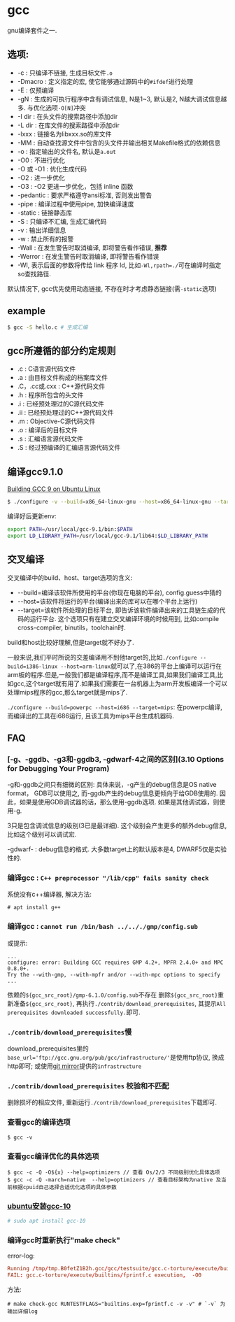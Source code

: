 # gcc
gnu编译套件之一.

## 选项:
- -c : 只编译不链接, 生成目标文件`.o`
- -Dmacro : 定义指定的宏, 使它能够通过源码中的`#ifdef`进行处理
- -E : 仅预编译
- -gN : 生成的可执行程序中含有调试信息, N是1~3, 默认是2, N越大调试信息越多. 与优化选项`-O[N]`冲突
- -I dir : 在头文件的搜索路径中添加dir
- -L dir : 在库文件的搜索路径中添加dir
- -lxxx : 链接名为libxxx.so的库文件
- -MM : 自动查找源文件中包含的头文件并输出相关Makefile格式的依赖信息
- -o : 指定输出的文件名, 默认是`a.out`
- -O0 : 不进行优化
- -O 或 -O1 : 优化生成代码
- -O2 : 进一步优化
- -O3 : -O2 更进一步优化，包括 inline 函数
- -pedantic : 要求严格遵守ansi标准, 否则发出警告
- -pipe : 编译过程中使用pipe, 加快编译速度
- -static : 链接静态库
- -S : 只编译不汇编, 生成汇编代码
- -v : 输出详细信息
- -w : 禁止所有的报警
- -Wall : 在发生警告时取消编译, 即将警告看作错误, **推荐**
- -Werror : 在发生警告时取消编译, 即将警告看作错误
- -Wl, 表示后面的参数将传给 link 程序 ld, 比如`-Wl,rpath=./`可在编译时指定so查找路径.

默认情况下, gcc优先使用动态链接, 不存在时才考虑静态链接(需`-static`选项)

## example
```bash
$ gcc -S hello.c # 生成汇编
```

## gcc所遵循的部分约定规则
- .c : C语言源代码文件
- .a : 由目标文件构成的档案库文件
- .C，.cc或.cxx  : C++源代码文件
- .h : 程序所包含的头文件
- .i  : 已经预处理过的C源代码文件
- .ii : 已经预处理过的C++源代码文件
- .m : Objective-C源代码文件
- .o : 编译后的目标文件
- .s : 汇编语言源代码文件
- .S : 经过预编译的汇编语言源代码文件

## 编译gcc9.1.0
[Building GCC 9 on Ubuntu Linux](https://solarianprogrammer.com/2016/10/07/building-gcc-ubuntu-linux/)

```sh
$ ./configure -v --build=x86_64-linux-gnu --host=x86_64-linux-gnu --target=x86_64-linux-gnu --prefix=/usr/local/gcc-9.1 --enable-checking=release --enable-languages=c,c++ --disable-multilib --program-suffix=-9.1 // 配置选项
```

编译好后更新env:
```sh
export PATH=/usr/local/gcc-9.1/bin:$PATH
export LD_LIBRARY_PATH=/usr/local/gcc-9.1/lib64:$LD_LIBRARY_PATH
```

## 交叉编译
交叉编译中的build、host、target选项的含义:
- --build=编译该软件所使用的平台(你现在电脑的平台), config.guess中猜的
- --host=该软件将运行的平台(编译出来的库可以在哪个平台上运行)
- --target=该软件所处理的目标平台, 即告诉该软件编译出来的工具链生成的代码的运行平台. 这个选项只有在建立交叉编译环境的时候用到, 比如compile cross-compiler, binutils，toolchain时.

build和host比较好理解,但是target就不好办了.

一般来说,我们平时所说的交差编译用不到他target的,比如`./configure --build=i386-linux --host=arm-linux`就可以了,在386的平台上编译可以运行在arm板的程序.但是,一般我们都是编译程序,而不是编译工具,如果我们编译工具,比如gcc,这个target就有用了.如果我们需要在一台机器上为arm开发板编译一个可以处理mips程序的gcc,那么target就是mips了.

`./configure --build=powerpc --host=i686 --target=mips`: 在powerpc编译, 而编译出的工具在i686运行, 且该工具为mips平台生成机器码.

## FAQ
### [-g、-ggdb、-g3和-ggdb3, -gdwarf-4之间的区别](3.10 Options for Debugging Your Program)
-g和-ggdb之间只有细微的区别:
具体来说，-g产生的debug信息是OS native format， GDB可以使用之, 而-ggdb产生的debug信息更倾向于给GDB使用的. 因此，如果是使用GDB调试器的话，那么使用-ggdb选项. 如果是其他调试器，则使用-g.

3只是包含调试信息的级别(3已是最详细). 这个级别会产生更多的额外debug信息, 比如这个级别可以调试宏.

-gdwarf-<version> : debug信息的格式. 大多数target上的默认版本是4, DWARF5仅是实验性的.

### 编译gcc : `C++ preprocessor "/lib/cpp" fails sanity check`
系统没有c++编译器, 解决方法:
```
# apt install g++
```
### 编译gcc : `cannot run /bin/bash ../.././gmp/config.sub`
或提示:
```
...
configure: error: Building GCC requires GMP 4.2+, MPFR 2.4.0+ and MPC 0.8.0+.
Try the --with-gmp, --with-mpfr and/or --with-mpc options to specify
...
```

依赖的`${gcc_src_root}/gmp-6.1.0/config.sub`不存在
删除`${gcc_src_root}`重新准备`${gcc_src_root}`, 再执行`./contrib/download_prerequisites`, 其提示`All prerequisites downloaded successfully.`即可.
### `./contrib/download_prerequisites`慢
download_prerequisites里的`base_url='ftp://gcc.gnu.org/pub/gcc/infrastructure/'`是使用ftp协议, 换成http即可; 或使用[git mirror](https://www.gnu.org/software/gcc/mirrors.html)提供的`infrastructure`
### `./contrib/download_prerequisites` 校验和不匹配
删除损坏的相应文件, 重新运行`./contrib/download_prerequisites`下载即可.
### 查看gcc的编译选项
```
$ gcc -v
```
### 查看gcc编译优化的具体选项
```
$ gcc -c -Q -O${x} --help=optimizers // 查看 Os/2/3 不同级别优化具体选项
$ gcc -c -Q -march=native  --help=optimizers // 查看目标架构为native 及当前根据cpuid自己选择合适优化选项的具体参数
```

### [ubuntu安装gcc-10](https://launchpad.net/~ubuntu-toolchain-r/+archive/ubuntu/ppa)
```bash
# sudo apt install gcc-10
```

### 编译gcc时重新执行"make check"
error-log:
```conf
Running /tmp/tmp.B0fetZ1B2h.gcc/gcc/testsuite/gcc.c-torture/execute/builtins/builtins.exp ...
FAIL: gcc.c-torture/execute/builtins/fprintf.c execution,  -O0
```

方法:
```
# make check-gcc RUNTESTFLAGS="builtins.exp=fprintf.c -v -v" # `-v` 为输出详细log
```